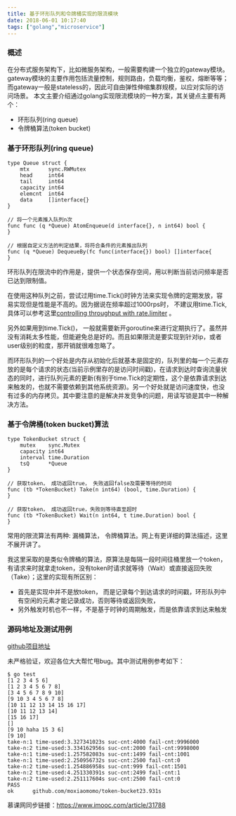 ```yaml
---
title: 基于环形队列和令牌桶实现的限流模块
date: 2018-06-01 10:17:40
tags: ["golang","microservice"]
---
```


### 概述

在分布式服务架构下，比如微服务架构，一般需要构建一个独立的gateway模块。gateway模块的主要作用包括流量控制，规则路由，负载均衡，鉴权，熔断等等；而gateway一般是stateless的，因此可自由弹性伸缩集群规模，以应对实际的访问场景。
本文主要介绍通过golang实现限流模块的一种方案，其关键点主要有两个：

- 环形队列(ring queue)
- 令牌桶算法(token bucket)

<!--more-->

### 基于环形队列(ring queue)

```golang
type Queue struct {
	mtx      sync.RWMutex
	head     int64
	tail     int64
	capacity int64
	elemcnt  int64
	data     []interface{}
}

// 将一个元素推入队列n次
func func (q *Queue) AtomEnqueue(d interface{}, n int64) bool {
}

// 根据自定义方法的判定结果，将符合条件的元素推出队列
func (q *Queue) DequeueBy(fc func(interface{}) bool) []interface{
}
```

环形队列在限流中的作用是，提供一个状态保存空间，用以判断当前访问频率是否已达到限制值。

在使用这种队列之前，尝试过用time.Tick()时钟方法来实现令牌的定期发放，容易实现但是性能是不高的。因为据说在频率超过1000rps时， 不建议用time.Tick, 具体可以参考这里[controlling throughput with rate.limiter][2] 。

另外如果用到time.Tick()， 一般就需要新开goroutine来进行定期执行了。虽然并没有消耗太多性能，但能避免总是好的。而且如果限流是要实现到针对ip，或者user级别的粒度，那开销就很难忽略了。

而环形队列的一个好处是内存从初始化后就基本是固定的，队列里的每一个元素存放的是每个请求的状态(当前示例里存的是访问时间戳)，在请求到达时查询流量状态的同时，进行队列元素的更新(有别于time.Tick的定期性，这个是依靠请求到达来触发的，也就不需要依赖到其他系统资源)。另一个好处就是访问速度快，也没有过多的内存拷贝。其中要注意的是解决并发竞争的问题，用读写锁是其中一种解决方法。

### 基于令牌桶(token bucket)算法

```golang
type TokenBucket struct {
	mutex    sync.Mutex
	capacity int64
	interval time.Duration
	tsQ      *Queue
}

// 获取token， 成功返回true， 失败返回false及需要等待的时间
func (tb *TokenBucket) Take(n int64) (bool, time.Duration) {
}

// 获取token， 成功返回true，失败则等待直至超时
func (tb *TokenBucket) Wait(n int64, t time.Duration) bool {
}
```
常用的限流算法有两种: 漏桶算法， 令牌桶算法。网上有更详细的算法描述，这里不展开讲了。

我这里采取的是类似令牌桶的算法，原算法是每隔一段时间往桶里放一个token，有请求来时就拿走token，没有token时请求就等待（Wait）或直接返回失败（Take）；这里的实现有所区别：

- 首先是实现中并不是放token， 而是记录每个到达请求的时间戳，环形队列中有空闲的元素才能记录成功，否则等待或返回失败， 
- 另外触发时机也不一样，不是基于时钟的周期触发，而是依靠请求到达来触发

### 源码地址及测试用例

[github项目地址][1]

未严格验证，欢迎各位大大帮忙甩bug。其中测试用例参考如下：
```shell
$ go test
[1 2 3 4 5 6]
[1 2 3 4 5 6 7 8]
[3 4 5 6 7 8 9 10]
[9 10 3 4 5 6 7 8]
[10 11 12 13 14 15 16 17]
[10 11 12 13 14]
[15 16 17]
[]
[9 10 haha 15 3 6]
[9 10]
take-n:1 time-used:3.327341023s suc-cnt:4000 fail-cnt:9996000
take-n:2 time-used:3.334162956s suc-cnt:2000 fail-cnt:9998000
take-n:1 time-used:1.257582083s suc-cnt:1499 fail-cnt:1001
take-n:1 time-used:2.250956732s suc-cnt:2500 fail-cnt:0
take-n:2 time-used:1.254886958s suc-cnt:999 fail-cnt:1501
take-n:2 time-used:4.251330391s suc-cnt:2499 fail-cnt:1
take-n:2 time-used:2.251117604s suc-cnt:2500 fail-cnt:0
PASS
ok      github.com/moxiaomomo/token-bucket23.931s
```

  [1]: https://github.com/moxiaomomo/token-bucket
  [2]: https://rodaine.com/2017/05/x-files-time-rate-golang

慕课网同步链接：https://www.imooc.com/article/31788

